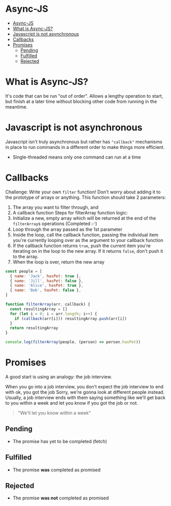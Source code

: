# Async-JS

- [Async-JS](#async-js)
- [What is Async-JS?](#what-is-async-js)
- [Javascript is not asynchronous](#javascript-is-not-asynchronous)
- [Callbacks](#callbacks)
- [Promises](#promises)
  - [Pending](#pending)
  - [Fulfilled](#fulfilled)
  - [Rejected](#rejected)

# What is Async-JS?

It's code that can be run "out of order". Allows a lengthy operation to start, but finish at a later time without blocking other code from running in the meantime.

# Javascript is not asynchronous

Javascript isn't truly asynchronous but rather has `"callback"` mechanisms in place to run commands in a different order to make things more efficient.

- Single-threaded means only one command can run at a time

# Callbacks

Challenge: Write your own `filter` function! Don't worry about adding it to the prototype of arrays or anything.
This function should take 2 parameters:

1. The array you want to filter through, and
2. A callback function
   Steps for filterArray function logic:
3. Initialize a new, empty array which will be returned at the end of the `filterArray`s operations (Completed ✅)
4. Loop through the array passed as the 1st parameter
5. Inside the loop, call the callback function, passing the individual item you're currently looping over as the argument to your callback function
6. If the callback function returns `true`, push the current item you're iterating on in the loop to the new array. If it returns `false`, don't push it to the array.
7. When the loop is over, return the new array

```js
const people = [
  { name: 'Jack', hasPet: true },
  { name: 'Jill', hasPet: false },
  { name: 'Alice', hasPet: true },
  { name: 'Bob', hasPet: false },
]

function filterArray(arr, callback) {
  const resultingArray = []
  for (let i = 0; i < arr.length; i++) {
    if (callback(arr[i])) resultingArray.push(arr[i])
  }
  return resultingArray
}

console.log(filterArray(people, (person) => person.hasPet))
```

# Promises

A good start is using an analogy: the job interview.

When you go into a job interview, you don't expect the job interview to end with ok, you got the job Sorry, we're gonna look at different people instead. Usually, a job interview ends with them saying something like we'll get back to you within a week and let you know if you got the job or not.

> "We'll let you know within a week"

## Pending

- The promise has yet to be completed (fetch)

## Fulfilled

- The promise **was** completed as promised

## Rejected

- The promise **was not** completed as promised

```js

```
